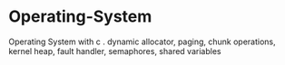 # Operating-System
 Operating System with c . dynamic allocator, paging, chunk operations, kernel heap, fault handler, semaphores, shared variables

